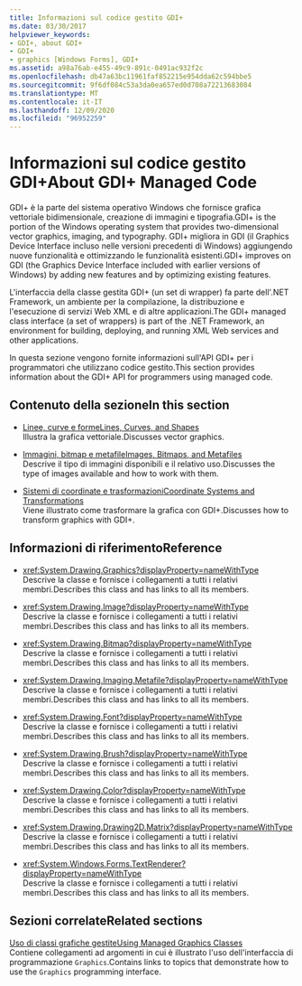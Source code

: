 ```yaml
---
title: Informazioni sul codice gestito GDI+
ms.date: 03/30/2017
helpviewer_keywords:
- GDI+, about GDI+
- GDI+
- graphics [Windows Forms], GDI+
ms.assetid: a98a76ab-e455-49c9-891c-0491ac932f2c
ms.openlocfilehash: db47a63bc11961faf852215e954dda62c594bbe5
ms.sourcegitcommit: 9f6df084c53a3da0ea657ed0d708a72213683084
ms.translationtype: MT
ms.contentlocale: it-IT
ms.lasthandoff: 12/09/2020
ms.locfileid: "96952259"
---
```

# <a name="about-gdi-managed-code"></a><span data-ttu-id="d38f5-102">Informazioni sul codice gestito GDI+</span><span class="sxs-lookup"><span data-stu-id="d38f5-102">About GDI+ Managed Code</span></span>

<span data-ttu-id="d38f5-103">GDI+ è la parte del sistema operativo Windows che fornisce grafica vettoriale bidimensionale, creazione di immagini e tipografia.</span><span class="sxs-lookup"><span data-stu-id="d38f5-103">GDI+ is the portion of the Windows operating system that provides two-dimensional vector graphics, imaging, and typography.</span></span> <span data-ttu-id="d38f5-104">GDI+ migliora in GDI (il Graphics Device Interface incluso nelle versioni precedenti di Windows) aggiungendo nuove funzionalità e ottimizzando le funzionalità esistenti.</span><span class="sxs-lookup"><span data-stu-id="d38f5-104">GDI+ improves on GDI (the Graphics Device Interface included with earlier versions of Windows) by adding new features and by optimizing existing features.</span></span>

<span data-ttu-id="d38f5-105">L'interfaccia della classe gestita GDI+ (un set di wrapper) fa parte dell'.NET Framework, un ambiente per la compilazione, la distribuzione e l'esecuzione di servizi Web XML e di altre applicazioni.</span><span class="sxs-lookup"><span data-stu-id="d38f5-105">The GDI+ managed class interface (a set of wrappers) is part of the .NET Framework, an environment for building, deploying, and running XML Web services and other applications.</span></span>

<span data-ttu-id="d38f5-106">In questa sezione vengono fornite informazioni sull'API GDI+ per i programmatori che utilizzano codice gestito.</span><span class="sxs-lookup"><span data-stu-id="d38f5-106">This section provides information about the GDI+ API for programmers using managed code.</span></span>

## <a name="in-this-section"></a><span data-ttu-id="d38f5-107">Contenuto della sezione</span><span class="sxs-lookup"><span data-stu-id="d38f5-107">In this section</span></span>

- [<span data-ttu-id="d38f5-108">Linee, curve e forme</span><span class="sxs-lookup"><span data-stu-id="d38f5-108">Lines, Curves, and Shapes</span></span>](lines-curves-and-shapes.md)  
 <span data-ttu-id="d38f5-109">Illustra la grafica vettoriale.</span><span class="sxs-lookup"><span data-stu-id="d38f5-109">Discusses vector graphics.</span></span>

- [<span data-ttu-id="d38f5-110">Immagini, bitmap e metafile</span><span class="sxs-lookup"><span data-stu-id="d38f5-110">Images, Bitmaps, and Metafiles</span></span>](images-bitmaps-and-metafiles.md)  
 <span data-ttu-id="d38f5-111">Descrive il tipo di immagini disponibili e il relativo uso.</span><span class="sxs-lookup"><span data-stu-id="d38f5-111">Discusses the type of images available and how to work with them.</span></span>

- [<span data-ttu-id="d38f5-112">Sistemi di coordinate e trasformazioni</span><span class="sxs-lookup"><span data-stu-id="d38f5-112">Coordinate Systems and Transformations</span></span>](coordinate-systems-and-transformations.md)  
 <span data-ttu-id="d38f5-113">Viene illustrato come trasformare la grafica con GDI+.</span><span class="sxs-lookup"><span data-stu-id="d38f5-113">Discusses how to transform graphics with GDI+.</span></span>

## <a name="reference"></a><span data-ttu-id="d38f5-114">Informazioni di riferimento</span><span class="sxs-lookup"><span data-stu-id="d38f5-114">Reference</span></span>

- <xref:System.Drawing.Graphics?displayProperty=nameWithType>  
 <span data-ttu-id="d38f5-115">Descrive la classe e fornisce i collegamenti a tutti i relativi membri.</span><span class="sxs-lookup"><span data-stu-id="d38f5-115">Describes this class and has links to all its members.</span></span>

- <xref:System.Drawing.Image?displayProperty=nameWithType>  
 <span data-ttu-id="d38f5-116">Descrive la classe e fornisce i collegamenti a tutti i relativi membri.</span><span class="sxs-lookup"><span data-stu-id="d38f5-116">Describes this class and has links to all its members.</span></span>

- <xref:System.Drawing.Bitmap?displayProperty=nameWithType>  
 <span data-ttu-id="d38f5-117">Descrive la classe e fornisce i collegamenti a tutti i relativi membri.</span><span class="sxs-lookup"><span data-stu-id="d38f5-117">Describes this class and has links to all its members.</span></span>
  
- <xref:System.Drawing.Imaging.Metafile?displayProperty=nameWithType>  
 <span data-ttu-id="d38f5-118">Descrive la classe e fornisce i collegamenti a tutti i relativi membri.</span><span class="sxs-lookup"><span data-stu-id="d38f5-118">Describes this class and has links to all its members.</span></span>

- <xref:System.Drawing.Font?displayProperty=nameWithType>  
 <span data-ttu-id="d38f5-119">Descrive la classe e fornisce i collegamenti a tutti i relativi membri.</span><span class="sxs-lookup"><span data-stu-id="d38f5-119">Describes this class and has links to all its members.</span></span>

- <xref:System.Drawing.Brush?displayProperty=nameWithType>  
 <span data-ttu-id="d38f5-120">Descrive la classe e fornisce i collegamenti a tutti i relativi membri.</span><span class="sxs-lookup"><span data-stu-id="d38f5-120">Describes this class and has links to all its members.</span></span>

- <xref:System.Drawing.Color?displayProperty=nameWithType>  
 <span data-ttu-id="d38f5-121">Descrive la classe e fornisce i collegamenti a tutti i relativi membri.</span><span class="sxs-lookup"><span data-stu-id="d38f5-121">Describes this class and has links to all its members.</span></span>

- <xref:System.Drawing.Drawing2D.Matrix?displayProperty=nameWithType>  
 <span data-ttu-id="d38f5-122">Descrive la classe e fornisce i collegamenti a tutti i relativi membri.</span><span class="sxs-lookup"><span data-stu-id="d38f5-122">Describes this class and has links to all its members.</span></span>

- <xref:System.Windows.Forms.TextRenderer?displayProperty=nameWithType>  
 <span data-ttu-id="d38f5-123">Descrive la classe e fornisce i collegamenti a tutti i relativi membri.</span><span class="sxs-lookup"><span data-stu-id="d38f5-123">Describes this class and has links to all its members.</span></span>

## <a name="related-sections"></a><span data-ttu-id="d38f5-124">Sezioni correlate</span><span class="sxs-lookup"><span data-stu-id="d38f5-124">Related sections</span></span>

<span data-ttu-id="d38f5-125">[Uso di classi grafiche gestite](using-managed-graphics-classes.md)</span><span class="sxs-lookup"><span data-stu-id="d38f5-125">[Using Managed Graphics Classes](using-managed-graphics-classes.md)</span></span>\
<span data-ttu-id="d38f5-126">Contiene collegamenti ad argomenti in cui è illustrato l'uso dell'interfaccia di programmazione `Graphics`.</span><span class="sxs-lookup"><span data-stu-id="d38f5-126">Contains links to topics that demonstrate how to use the `Graphics` programming interface.</span></span>
